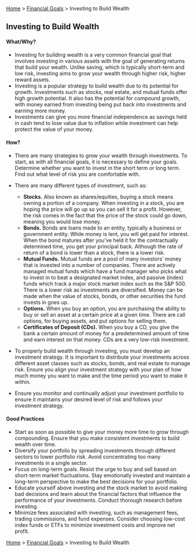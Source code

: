 [Home](../../../README.md) > [Financial Goals](../../financial-goals.md) > Investing to Build Wealth

## Investing to Build Wealth

#### What/Why?

- Investing for building wealth is a very common financial goal that involves investing in various assets with the goal of generating returns that build your wealth. Unlike saving, which is typically short-term and low risk, investing aims to grow your wealth through higher risk, higher reward assets.   
- Investing is a popular strategy to build wealth due to its potential for growth. Investments such as stocks, real estate, and mutual funds offer high growth potential. It also has the potential for compound growth, with money earned from investing being put back into investments and earning more money.  
- Investments can give you more financial independence as savings held in cash tend to lose value due to inflation while investment can help protect the value of your money. 

#### How?

- There are many strategies to grow your wealth through investments. To start, as with all financial goals, it is necessary to define your goals. Determine whether you want to invest in the short term or long term. Find out what level of risk you are comfortable with.  
- There are many different types of investment, such as:  
  - **Stocks.** Also known as shares/equities, buying a stock means owning a portion of a company. When investing in a stock, you are hoping the price will go up so you can sell it for a profit. However, the risk comes in the fact that the price of the stock could go down, meaning you would lose money.  
  - **Bonds.** Bonds are loans made to an entity, typically a business or government entity. While money is lent, you will get paid for interest. When the bond matures after you’ve held it for the contractually determined time, you get your principal back. Although the rate of return of a bond is lower than a stock, there is a lower risk.  
  - **Mutual Funds.** Mutual funds are a pool of many investors’ money that is invested into a number of companies. There are actively managed mutual funds which have a fund manager who picks what to invest in to beat a designated market index, and passive (index) funds which track a major stock market index such as the S\&P 500\. There is a lower risk as investments are diversified. Money can be made when the value of stocks, bonds, or other securities the fund invests in goes up.   
  - **Options.** When you buy an option, you are purchasing the ability to buy or sell an asset at a certain price at a given time. There are call options, for buying assets, and put options for selling them.   
  - **Certificates of Deposit (CDs).** When you buy a CD, you give the bank a certain amount of money for a predetermined amount of time and earn interest on that money. CDs are a very low-risk investment.  
      
- To properly build wealth through investing, you must develop an investment strategy. It is important to distribute your investments across different asset classes such as stocks, bonds, and real estate to manage risk. Ensure you align your investment strategy with your plan of how much money you want to make and the time period you want to make it within.   
- Ensure you monitor and continually adjust your investment portfolio to ensure it maintains your desired level of risk and follows your investment strategy. 

#### Good Practices

- Start as soon as possible to give your money more time to grow through compounding. Ensure that you make consistent investments to build wealth over time.  
- Diversify your portfolio by spreading investments through different sectors to lower portfolio risk. Avoid concentrating too many investments in a single sector.  
- Focus on long-term goals. Resist the urge to buy and sell based on short-term market fluctuations. Stay emotionally invested and maintain a long-term perspective to make the best decisions for your portfolio.  
- Educate yourself above investing and the stock market to avoid making bad decisions and learn about the financial factors that influence the performance of your investments. Conduct thorough research before investing.  
- Minimize fees associated with investing, such as management fees, trading commissions, and fund expenses. Consider choosing low-cost index funds or ETFs to minimize investment costs and improve net profit. 

[Home](../../../README.md) > [Financial Goals](../../financial-goals.md) > Investing to Build Wealth
